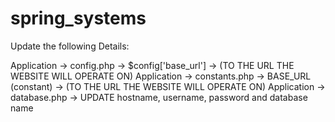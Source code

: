 # spring_systems
 
Update the following Details:

Application -> config.php -> $config['base_url'] -> (TO THE URL THE WEBSITE WILL OPERATE ON)
Application -> constants.php -> BASE_URL (constant) -> (TO THE URL THE WEBSITE WILL OPERATE ON)
Application -> database.php -> UPDATE hostname, username, password and database name